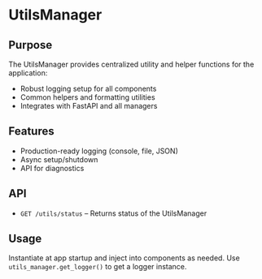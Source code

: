# UtilsManager

## Purpose

The UtilsManager provides centralized utility and helper functions for the application:

- Robust logging setup for all components
- Common helpers and formatting utilities
- Integrates with FastAPI and all managers

## Features

- Production-ready logging (console, file, JSON)
- Async setup/shutdown
- API for diagnostics

## API

- `GET /utils/status` – Returns status of the UtilsManager

## Usage

Instantiate at app startup and inject into components as needed.
Use `utils_manager.get_logger()` to get a logger instance.
